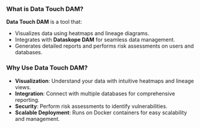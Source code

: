 ### What is Data Touch DAM?

**Data Touch DAM** is a tool that:

- Visualizes data using heatmaps and lineage diagrams.
- Integrates with **Dataskope DAM** for seamless data management.
- Generates detailed reports and performs risk assessments on users and databases.

### Why Use Data Touch DAM?
- **Visualization**: Understand your data with intuitive heatmaps and lineage views.
- **Integration**: Connect with multiple databases for comprehensive reporting.
- **Security**: Perform risk assessments to identify vulnerabilities.
- **Scalable Deployment**: Runs on Docker containers for easy scalability and management.
